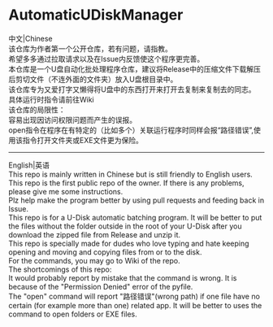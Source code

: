 # AutomaticUDiskManager
中文|Chinese  
该仓库为作者第一个公开仓库，若有问题，请指教。  
希望多多通过拉取请求以及在Issue内反馈使这个程序更完善。  
本仓库是一个U盘自动化批处理程序仓库，建议将Release中的压缩文件下载解压后剪切文件（不连外面的文件夹）放入U盘根目录中。  
该仓库专为又爱打字又懒得将U盘中的东西打开来打开去复制来复制去的同志。  
具体运行时指令请前往Wiki  
该仓库的局限性：  
    容易出现因访问权限问题而产生的误报。  
    open指令在程序在有特定的（比如多个）关联运行程序时同样会报“路径错误”,使用该指令打开文件夹或EXE文件更为保险。  
______________________________________________________________________________________________
English|英语  
This repo is mainly written in Chinese but is still friendly to English users.  
This repo is the first public repo of the owner. If there is any problems, please give me some instructions.  
Plz help make the program better by using pull requests and feeding back in Issue.  
This repo is for a U-Disk automatic batching program. It will be better to put the files without the folder outside in the root of your U-Disk after you download the zipped file from Release and unzip it.  
This repo is specially made for dudes who love typing and hate keeping opening and moving and copying files from or to the disk.  
For the commands, you may go to Wiki of the repo.  
The shortcomings of this repo:  
It would probably report by mistake that the command is wrong. It is because of the "Permission Denied" error of the pyfile.  
The "open" command will report "路径错误"(wrong path) if one file have no certain (for example more than one) related app. It will be better to uses the command to open folders or EXE files.  

